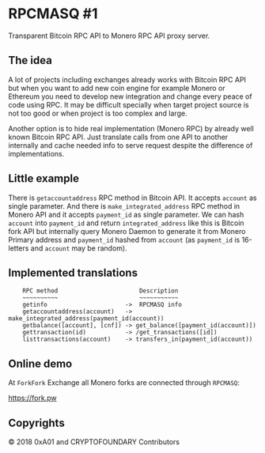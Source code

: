 # RPCMASQ #1

Transparent Bitcoin RPC API to Monero RPC API proxy server.

## The idea

A lot of projects including exchanges already works with Bitcoin RPC API but when you want to add new coin engine for example Monero or Ethereum you need to develop new integration and change every peace of code using RPC. It may be difficult specially when target project source is not too good or when project is too complex and large.

Another option is to hide real implementation (Monero RPC) by already well known Bitcoin RPC API. Just translate calls from one API to another internally and cache needed info to serve request despite the difference of implementations.

## Little example

There is `getaccountaddress` RPC method in Bitcoin API. It accepts `account` as single parameter. And there is `make_integrated_address` RPC method in Monero API and it accepts `payment_id` as single parameter. We can hash `account` into `payment_id` and return `integrated_address` like this is Bitcoin fork API but internally query Monero Daemon to generate it from Monero Primary address and `payment_id` hashed from `account` (as `payment_id` is 16-letters and `account` may be random).

## Implemented translations

```
    RPC method                       Description
    ~~~~~~~~~~                       ~~~~~~~~~~~
    getinfo                      ->  RPCMASQ info
    getaccountaddress(account)   ->  make_integrated_address(payment_id(account))
    getbalance([account], [cnf]) -> get_balance([payment_id(account)])
    gettransaction(id)           -> /get_transactions([id])
    listtransactions(account)    -> transfers_in(payment_id(account))
```

## Online demo

At `ForkFork` Exchange all Monero forks are connected through `RPCMASQ`:

https://fork.pw

## Copyrights

&copy; 2018 0xA01 and CRYPTOFOUNDARY Contributors

